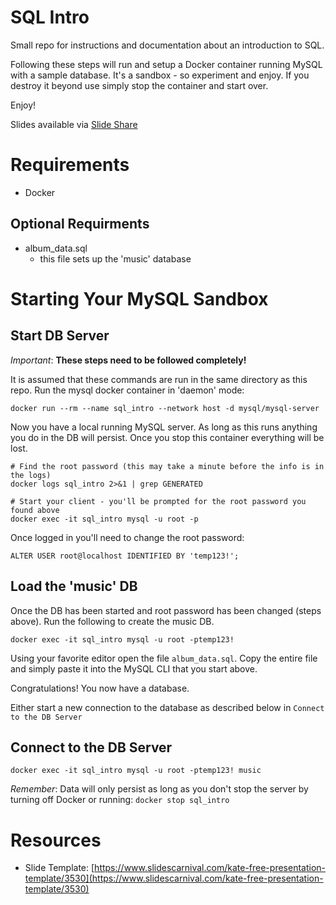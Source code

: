 # SQL Intro
Small repo for instructions and documentation about an introduction to SQL.

Following these steps will run and setup a Docker container running MySQL with a sample database.  It's a sandbox - so experiment and enjoy.  If you destroy it beyond use simply stop the container and start over.

Enjoy!

Slides available via [Slide Share](https://www.slideshare.net/ErikTank/sql-why-little-bobby-tables-is-funny)

# Requirements
* Docker

## Optional Requirments
* album_data.sql
  * this file sets up the 'music' database

# Starting Your MySQL Sandbox
## Start DB Server
*Important*: __These steps need to be followed completely!__

It is assumed that these commands are run in the same directory as this repo.
Run the mysql docker container in 'daemon' mode:

```
docker run --rm --name sql_intro --network host -d mysql/mysql-server
```

Now you have a local running MySQL server.  As long as this runs anything you do in the DB will persist.  Once you stop this container everything will be lost.

```
# Find the root password (this may take a minute before the info is in the logs)
docker logs sql_intro 2>&1 | grep GENERATED

# Start your client - you'll be prompted for the root password you found above
docker exec -it sql_intro mysql -u root -p
```
Once logged in you'll need to change the root password:

```
ALTER USER root@localhost IDENTIFIED BY 'temp123!';
```

## Load the 'music' DB
Once the DB has been started and root password has been changed (steps above). Run the following to create the music DB.

```
docker exec -it sql_intro mysql -u root -ptemp123!
```

Using your favorite editor open the file `album_data.sql`.  Copy the entire file and simply paste it into the MySQL CLI that you start above.

Congratulations!  You now have a database.

Either start a new connection to the database as described below in `Connect to the DB Server`

## Connect to the DB Server
```
docker exec -it sql_intro mysql -u root -ptemp123! music
```

_Remember_: Data will only persist as long as you don't stop the server by turning off Docker or running: `docker stop sql_intro`

# Resources
* Slide Template: [https://www.slidescarnival.com/kate-free-presentation-template/3530](https://www.slidescarnival.com/kate-free-presentation-template/3530)
